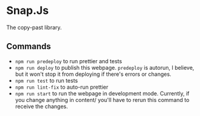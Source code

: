 # Snap.Js

The copy-past library.

## Commands

- `npm run predeploy` to run prettier and tests
- `npm run deploy` to publish this webpage. `predeploy` is autorun, I believe, but it won't stop it from deploying if there's errors or changes.
- `npm run test` to run tests
- `npm run lint-fix` to auto-run prettier
- `npm run start` to run the webpage in development mode. Currently, if you change anything in content/ you'll have to rerun this command to receive the changes.
